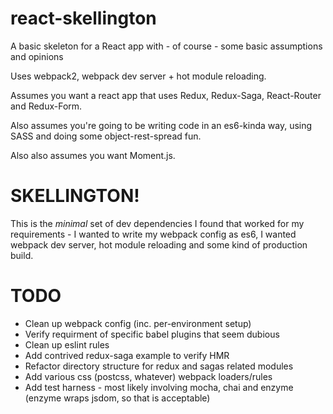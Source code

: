 # react-skellington
A basic skeleton for a React app with - of course - some basic assumptions and opinions

Uses webpack2, webpack dev server + hot module reloading.

Assumes you want a react app that uses Redux, Redux-Saga, React-Router and Redux-Form.

Also assumes you're going to be writing code in an es6-kinda way, using SASS and doing some object-rest-spread fun.

Also also assumes you want Moment.js.

# SKELLINGTON!

This is the _minimal_ set of dev dependencies I found that worked for my requirements - I wanted to write my webpack config as es6, I wanted webpack dev server, hot module reloading and some kind of production build.

# TODO

- Clean up webpack config (inc. per-environment setup)
- Verify requirment of specific babel plugins that seem dubious
- Clean up eslint rules
- Add contrived redux-saga example to verify HMR
- Refactor directory structure for redux and sagas related modules
- Add various css (postcss, whatever) webpack loaders/rules
- Add test harness - most likely involving mocha, chai and enzyme (enzyme wraps jsdom, so that is acceptable)
